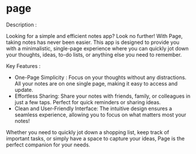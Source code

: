 # page 
Description :

Looking for a simple and efficient notes app? Look no further! With Page, taking notes has never been easier. This app is designed to provide you with a minimalistic, single-page experience where you can quickly jot down your thoughts, ideas, to-do lists, or anything else you need to remember.

Key Features :

- One-Page Simplicity : 
Focus on your thoughts without any distractions. All your notes are on one single page, making it easy to access and update.
- Effortless Sharing:
Share your notes with friends, family, or colleagues in just a few taps. Perfect for quick reminders or sharing ideas.
- Clean and User-Friendly Interface:
The intuitive design ensures a seamless experience, allowing you to focus on what matters most your notes!

Whether you need to quickly jot down a shopping list, keep track of important tasks, or simply have a space to capture your ideas, Page is the perfect companion for your needs.
